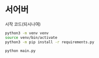 # 서어버
시작 코드(되시나여)


```sh
python3 -m venv venv
source venv/bin/activate
python3 -m pip install -r requirements.py

python main.py
```
